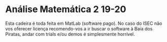# Análise Matemática 2 19-20

Esta cadeira é toda feita em MatLab (software pago). No caso do ISEC não vos oferecer licença recomendo-vos a ir buscar o software à Baía dos Piratas, andar com trials e/ou demos é simplesmente horrível.